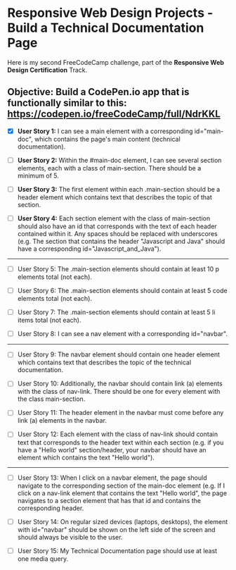 # Responsive Web Design Projects - Build a Technical Documentation Page

Here is my second FreeCodeCamp challenge, part of the **Responsive Web Design Certification** Track. 

Objective: Build a CodePen.io app that is functionally similar to this: https://codepen.io/freeCodeCamp/full/NdrKKL
--------

- [x] **User Story 1:** I can see a main element with a corresponding id="main-doc", which contains the page's main content (technical documentation).

- [ ] **User Story 2:** Within the #main-doc element, I can see several section elements, each with a class of main-section. There should be a minimum of 5.

- [ ] **User Story 3:** The first element within each .main-section should be a header element which contains text that describes the topic of that section.

- [ ] **User Story 4:** Each section element with the class of main-section should also have an id that corresponds with the text of each header contained within it. Any spaces should be replaced with underscores (e.g. The section that contains the header "Javascript and Java" should have a corresponding id="Javascript_and_Java").

-------------

- [ ] User Story 5: The .main-section elements should contain at least 10 p elements total (not each).

- [ ] User Story 6: The .main-section elements should contain at least 5 code elements total (not each).

- [ ] User Story 7: The .main-section elements should contain at least 5 li items total (not each).

- [ ] User Story 8: I can see a nav element with a corresponding id="navbar".

-------------

- [ ] User Story 9: The navbar element should contain one header element which contains text that describes the topic of the technical documentation.

- [ ] User Story 10: Additionally, the navbar should contain link (a) elements with the class of nav-link. There should be one for every element with the class main-section.

- [ ] User Story 11: The header element in the navbar must come before any link (a) elements in the navbar.

- [ ] User Story 12: Each element with the class of nav-link should contain text that corresponds to the header text within each section (e.g. if you have a "Hello world" section/header, your navbar should have an element which contains the text "Hello world"). 

-------------

- [ ] User Story 13: When I click on a navbar element, the page should navigate to the corresponding section of the main-doc element (e.g. If I click on a nav-link element that contains the text "Hello world", the page navigates to a section element that has that id and contains the corresponding header.

- [ ] User Story 14: On regular sized devices (laptops, desktops), the element with id="navbar" should be shown on the left side of the screen and should always be visible to the user.

- [ ] User Story 15: My Technical Documentation page should use at least one media query.
